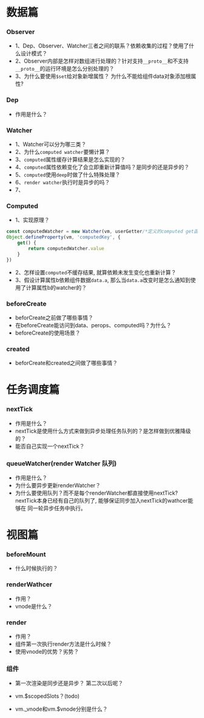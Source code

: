 # 数据篇
### Observer
- 1、Dep、Observer、Watcher三者之间的联系？依赖收集的过程？使用了什么设计模式？
- 2、Observer内部是怎样对数组进行处理的？针对支持`__proto__`和不支持`__proto__`的运行环境是怎么分别处理的？
- 3、为什么要使用`$set`给对象新增属性？ 为什么不能给组件data对象添加根属性?

### Dep
- 作用是什么？

### Watcher
- 1、Watcher可以分为哪三类？
- 2、为什么`computed watcher`要懒计算？
- 3、`computed`属性缓存计算结果是怎么实现的？
- 4、`computed`属性依赖变化了会立即重新计算值吗？是同步的还是异步的？
- 5、`computed`使用`deep`时做了什么特殊处理？
- 6、`render watcher`执行时是异步的吗？
- 7、

### Computed
- 1、实现原理？
```js
const computedWatcher = new Watcher(vm, userGetter/*定义的computed get函数*/)
Object.defineProperty(vm, 'computedKey', {
    get() {
        return computedWatcher.value
    }
})
```
- 2、怎样设置`computed`不缓存结果, 就算依赖未发生变化也重新计算？
- 3、假设计算属性b依赖组件数据`data.a`, 那么当`data.a`改变时是怎么通知到使用了计算属性b的watcher的？

### beforeCreate
- beforCreate之前做了哪些事情？
- 在beforeCreate能访问到data、perops、computed吗？为什么？
- beforeCreate的使用场景？

### created
- beforCreate和created之间做了哪些事情？

# 任务调度篇
### nextTick
- 作用是什么？
- nextTick是使用什么方式来做到异步处理任务队列的？是怎样做到优雅降级的？
- 能否自己实现一个nextTick？

### queueWatcher(render Watcher 队列)
- 作用是什么？
- 为什么要异步更新renderWatcher？
- 为什么要使用队列？而不是每个renderWatcher都直接使用nextTick? nextTick本身已经有自己的队列了, 能够保证同步加入nextTick的wathcer能够在
    同一轮异步任务中执行。

# 视图篇
### beforeMount
- 什么时候执行的？

### renderWathcer
- 作用？
- vnode是什么？

### render
- 作用？
- 组件第一次执行render方法是什么时候？
- 使用vnode的优势？劣势？

### 组件
- 第一次渲染是同步还是异步？ 第二次以后呢？
- vm.$scopedSlots？(todo)

- vm._vnode和vm.$vnode分别是什么？
















































